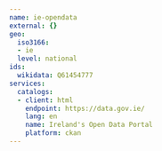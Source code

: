 ```yaml
---
name: ie-opendata
external: {}
geo:
  iso3166:
  - ie
  level: national
ids:
  wikidata: Q61454777
services:
  catalogs:
  - client: html
    endpoint: https://data.gov.ie/
    lang: en
    name: Ireland's Open Data Portal
    platform: ckan
---
```

